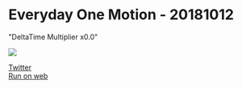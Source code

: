 # Everyday One Motion - 20181012  

"DeltaTime Multiplier x0.0"  

![](https://i.imgur.com/ojBV1nv.gif)  

[Twitter](https://twitter.com/motions_work/status/1050450536720293889)  
[Run on web](http://fms-cat-eom.github.io/20181012/dist)  

